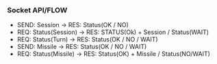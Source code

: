 ### Socket API/FLOW

- SEND: Session -> RES: Status(OK / NO)
- REQ: Status(Session) -> RES: STATUS(Ok) + Session / Status(WAIT)
- REQ: Status(Turn) -> RES: Status(OK / NO / WAIT)
- SEND: Missile -> RES: Status(OK / NO / WAIT)
- REQ: Status(Missile) -> RES: Status(OK) + Missile / Status(NO/WAIT)